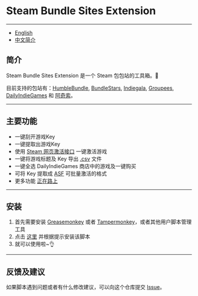 # Steam Bundle Sites Extension

---

- [English](https://github.com/clancy-chao/Steam-Bundle-Sites-Extension/blob/master/README.md)
- [中文简介](https://github.com/clancy-chao/Steam-Bundle-Sites-Extension/blob/master/README_zh-CN.md)

## 简介

Steam Bundle Sites Extension 是一个 Steam 包包站的工具箱。🔧

目前支持的包站有：[HumbleBundle](https://www.humblebundle.com), [BundleStars](https://www.bundlestars.com), [Indiegala](https://www.indiegala.com/), [Groupees](https://groupees.com/), [DailyIndieGames](http://www.dailyindiegame.com/) 和 [阿奇索](alds.agiso.com)。

---

## 主要功能

- 一键刮开游戏Key
- 一键提取出游戏Key
- 使用 [Steam 网页激活接口](https://store.steampowered.com/account/registerkey) 一键激活游戏
- 一键将游戏标题及 Key 导出 [.csv](https://zh.wikipedia.org/wiki/%E9%80%97%E5%8F%B7%E5%88%86%E9%9A%94%E5%80%BC) 文件
- 一键全选 DailyIndieGames 商店中的游戏及一键购买
- 可将 Key 提取成  [ASF](https://github.com/JustArchi/ArchiSteamFarm) 可批量激活的格式
- 更多功能 [正在路上](https://github.com/clancy-chao/Steam-Bundle-Sites-Extension/issues/2)

---

## 安装

1. 首先需要安装  [Greasemonkey](http://www.greasespot.net/) 或者 [Tampermonkey](https://tampermonkey.net/)，或者其他用户脚本管理工具
1. 点击 [这里](https://github.com/clancy-chao/Steam-Bundle-Sites-Extension/raw/master/SteamBundleSitesExtension.user.js) 并根据提示安装该脚本
1. 就可以使用啦~👌

---

## 反馈及建议

如果脚本遇到问题或者有什么修改建议，可以向这个仓库提交 [Issue](https://github.com/clancy-chao/Steam-Bundle-Sites-Extension/issues)。
